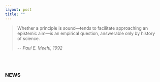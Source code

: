 ```yaml
---
layout: post
title: ""
---
```




> Whether a principle is sound—tends to facilitate approaching an epistemic aim—is an empirical question, answerable only by history of science.
>
> -- <cite>Paul E. Meehl, 1992</cite>

<br>

<br>

### NEWS

<html lang="en">
<head>
    <meta charset="UTF-8">
    <meta name="viewport" content="width=device-width, initial-scale=1.0">
    <title>News Page</title>
    <style>
        .news-frame {
            width: 100%; 
            background-color: #fff;
        }

        .news-item {
            border: 1px solid #ddd;
            padding: 10px;
            margin-bottom: 10px;
            background-color: rgba(255, 255, 255, 0);
        }

        h2 {
            color: #333;
            cursor: pointer; 
        }

        p {
            color: #666;
        }
         .read-more {
            color: #000;
            cursor: pointer;
            font-weight: bold;
        }
    </style>
</head>
<body>
    
<div class="news-frame">
        <div class="news-item" onclick="window.location.href='news/News_fourth';">
        <h2>New workshop announced: Advanced Topics in Data Simulation</h2>
        <p>We're excited to announce that registration is now open for the fourth (and the last for this academic year) workshop of the Paul Meehl Graduate School. During the morning session, Lisa DeBruine will discuss ... <a class="read-more" href="news/News_fourth">Read more</a> </p>
    </div>

    <div class="news-item" onclick="window.location.href='news/thirdworkshop';">
        <h2>New workshop announced: Value, Diversity and Epistemic Inclusion in Science</h2>
        <p>We're excited to announce that registration is now open for the third workshop of the Paul Meehl Graduate School. During the morning session, Vlasta Sikimić will delve into the network of values ... <a class="read-more" href="news/thirdworkshop">Read more</a> </p>
    </div>

    <div class="news-item" onclick="window.location.href='news/news_second';">
        <h2>Second workshop announced: Theory Development - Join Our Mailing List for Updates!</h2>
        <p>We are thrilled to announce that registration is now open for the second workshop of the Paul Meehl Graduate School. Noah van Dongen will discuss the prerequisites of... <a class="read-more" href="news/news_second">Read more</a> </p>
    </div>

</div>


</body>
</html>

